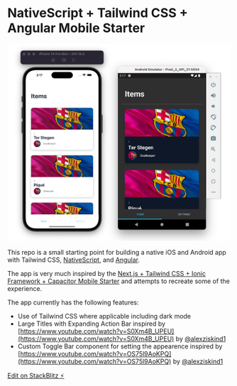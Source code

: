 # NativeScript + Tailwind CSS + Angular Mobile Starter

![Screenshot](./screenshot.png)

This repo is a small starting point for building a native iOS and Android app with Tailwind CSS, [NativeScript](https://nativescript.com/), and [Angular](https://angular.com/).

The app is very much inspired by the [Next.js + Tailwind CSS + Ionic Framework + Capacitor Mobile Starter](https://dev.to/ionic/build-mobile-apps-with-tailwind-css-next-js-ionic-framework-and-capacitor-3kij) and attempts to recreate some of the experience.

The app currently has the following features:

- Use of Tailwind CSS where applicable including dark mode
- Large Titles with Expanding Action Bar inspired by [https://www.youtube.com/watch?v=S0Xm4B_UPEU](https://www.youtube.com/watch?v=S0Xm4B_UPEU) by [@alexziskind1](https://www.github.com/@alexziskind1)
- Custom Toggle Bar component for setting the appearence inspired by [https://www.youtube.com/watch?v=OS75l9AoKPQ](https://www.youtube.com/watch?v=OS75l9AoKPQ) by [@alexziskind1](https://www.github.com/@alexziskind1)

[Edit on StackBlitz ⚡️](https://stackblitz.com/edit/nativescript-tailwind-angular-starter)
